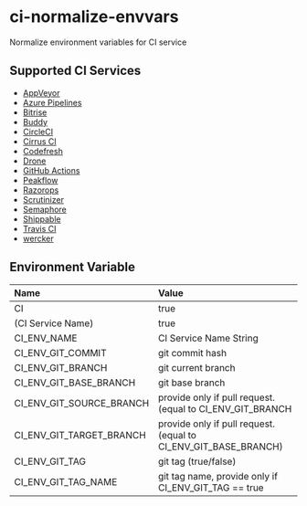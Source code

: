# ci-normalize-envvars

Normalize environment variables for CI service

## Supported CI Services

* [AppVeyor](https://www.appveyor.com)
* [Azure Pipelines](https://azure.microsoft.com/ja-jp/services/devops/pipelines/)
* [Bitrise](https://www.bitrise.io)
* [Buddy](https://buddy.works)
* [CircleCI](https://circleci.com)
* [Cirrus CI](https://cirrus-ci.org/)
* [Codefresh](https://codefresh.io/)
* [Drone](https://cloud.drone.io/)
* [GitHub Actions](https://help.github.com/en/articles/about-github-actions)
* [Peakflow](https://www.peakflow.io/)
* [Razorops](https://razorops.com/)
* [Scrutinizer](https://scrutinizer-ci.com)
* [Semaphore](https://semaphoreci.com/product)
* [Shippable](http://shippable.com)
* [Travis CI](https://docs.travis-ci.com/)
* [wercker](http://www.wercker.com/)

## Environment Variable

|Name|Value|
|:--|:--|
|CI|true|
|(CI Service Name)|true|
|CI_ENV_NAME|CI Service Name String|
|CI_ENV_GIT_COMMIT|git commit hash|
|CI_ENV_GIT_BRANCH|git current branch|
|CI_ENV_GIT_BASE_BRANCH|git base branch|
|CI_ENV_GIT_SOURCE_BRANCH|provide only if pull request. (equal to CI_ENV_GIT_BRANCH|
|CI_ENV_GIT_TARGET_BRANCH|provide only if pull request. (equal to CI_ENV_GIT_BASE_BRANCH)|
|CI_ENV_GIT_TAG|git tag (true/false)|
|CI_ENV_GIT_TAG_NAME|git tag name, provide only if CI_ENV_GIT_TAG == true|
